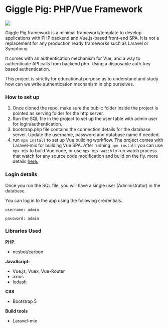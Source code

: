 # Giggle Pig: PHP/Vue Framework

![](https://raw.githubusercontent.com/srisar/giggle-pig/master/public/images/app-logo.svg)

Giggle Pig framework is a minimal framework/template to develop applications with PHP backend and Vue.js-based front-end SPA. It is not a replacement
for any production ready frameworks such as Laravel or Symphony.

It comes with an authentication mechanism for Vue, and a way to authenticate API calls from backend php. 
Using a disposable auth-key based authentication.

This project is strictly for educational purpose as to understand and study how can we write authentication mechanism in php ourselves.

### How to set up

1. Once cloned the repo, make sure the public folder inside the project is pointed as serving folder for the http server.
2. Run the SQL file in the project to set up the user table with admin user for login/authentication.
3. bootstrap.php file contains the connection details for the database server. Update the username, password and database name if needed.
4. run `npm install` to set up Vue building workflow. The project comes with Laravel-mix for building Vue SPA. After running `npm install` you can use `npx mix`
   to build Vue code, or use `npx mix watch` to run watch process that watch for any source code modification and build on the fly. more
   details [here.](https://laravel-mix.com/docs/6.0/upgrade#update-your-npm-scripts)

### Login details

Once you run the SQL file, you will have a single user (Administrator) in the database.

You can log in to the app using the following credentials.

`username: admin`

`password: admin`

### Libraries Used

**PHP**:

- nesbot/carbon

**JavaScript:**

- Vue.js, Vuex, Vue-Router
- axios
- lodash

**CSS**

- Bootstrap 5

**Build tools**

- Laravel-mix
